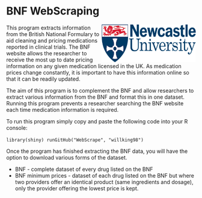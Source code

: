 # BNF WebScraping
<img style="float: right;" src="NU_logo.png" width="250" height="100">

This program extracts information from the British National Formulary to aid cleaning and pricing medications reported in clinical trials.
The BNF website allows the researcher to receive the most up to date pricing information on any given medication licensed in the UK. As medication prices change constantly, it is important to have this information online so that it can be readily updated.

The aim of this program is to complement the BNF and allow researchers to extract various information from the BNF and format this in one dataset. Running this program prevents a researcher searching the BNF website each time medication information is required.

To run this program simply copy and paste the following code into your R console:

`library(shiny) runGitHub("WebScrape", "willking98")`

Once the program has finished extracting the BNF data, you will have the option to download various forms of the dataset.

* BNF - complete dataset of every drug listed on the BNF
* BNF minimum prices - dataset of each drug listed on the BNF but where two providers offer an identical product (same ingredients and dosage), only the provider offering the lowest price is kept.
